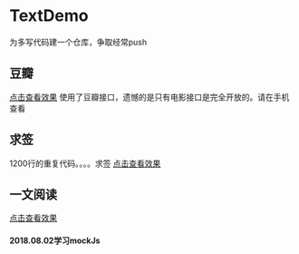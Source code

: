 # TextDemo
为多写代码建一个仓库，争取经常push
## 豆瓣
<a href="https://byinwind.github.io/TestDemo/douban/view/">点击查看效果</a>
使用了豆瓣接口，遗憾的是只有电影接口是完全开放的。请在手机查看

## 求签
1200行的重复代码。。。。求签
<a href="https://byinwind.github.io/TestDemo/sign/">点击查看效果</a>

## 一文阅读
<a href="https://byinwind.github.io/TestDemo/yiwen/">点击查看效果</a>
#### 2018.08.02学习mockJs
